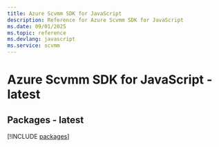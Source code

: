 ```yaml
---
title: Azure Scvmm SDK for JavaScript
description: Reference for Azure Scvmm SDK for JavaScript
ms.date: 09/01/2025
ms.topic: reference
ms.devlang: javascript
ms.service: scvmm
---
```

# Azure Scvmm SDK for JavaScript - latest
## Packages - latest
[!INCLUDE [packages](scvmm-index.md)]